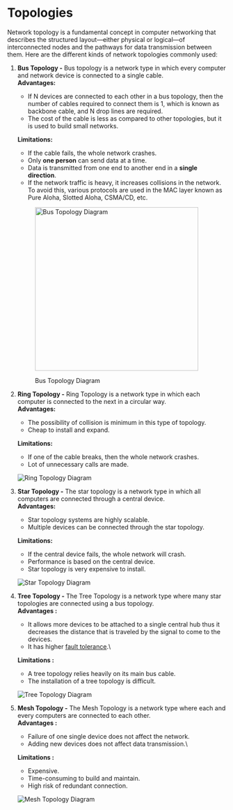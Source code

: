 # Topologies

Network topology is a fundamental concept in computer networking that describes the structured layout—either physical or logical—of interconnected nodes and the pathways for data transmission between them. Here are the different kinds of network topologies commonly used:

1.  **Bus Topology -** Bus topology is a network type in which every computer and network device is connected to a single cable.\
    **Advantages:**

    * If N devices are connected to each other in a bus topology, then the number of cables required to connect them is 1, which is known as backbone cable, and N drop lines are required.
    * The cost of the cable is less as compared to other topologies, but it is used to build small networks.

    **Limitations:**

    * If the cable fails, the whole network crashes.
    * Only **one person** can send data at a time.
    * Data is transmitted from one end to another end in a **single direction**.
    * If the network traffic is heavy, it increases collisions in the network. To avoid this, various protocols are used in the MAC layer known as Pure Aloha, Slotted Aloha, CSMA/CD, etc.

    <figure><img src="https://thumbs.dreamstime.com/b/bus-topology-diagram-29007878.jpg" alt="Bus Topology Diagram" width="375"><figcaption><p>Bus Topology Diagram</p></figcaption></figure>
2.  **Ring Topology -** Ring Topology is a network type in which each computer is connected to the next in a circular way.\
    **Advantages:**

    * The possibility of collision is minimum in this type of topology.
    * Cheap to install and expand.

    **Limitations:**

    * If one of the cable breaks, then the whole network crashes.
    * Lot of unnecessary calls are made.

    ![Ring Topology Diagram](https://www.networkstraining.com/wp-content/uploads/2018/10/ring-topology.jpg)
3.  **Star Topology -** The star topology is a network type in which all computers are connected through a central device.\
    **Advantages:**

    * Star topology systems are highly scalable.
    * Multiple devices can be connected through the star topology.

    **Limitations:**

    * If the central device fails, the whole network will crash.
    * Performance is based on the central device.
    * Star topology is very expensive to install.

    ![Star Topology Diagram](https://i2.wp.com/hmhub.me/wp-content/uploads/2019/08/star-Topology.jpg?fit=1200%2C600\&ssl=1)
4.  **Tree Topology -** The Tree Topology is a network type where many star topologies are connected using a bus topology.\
    **Advantages :**

    * It allows more devices to be attached to a single central hub thus it decreases the distance that is traveled by the signal to come to the devices.
    * It has higher [fault tolerance](https://www.imperva.com/learn/availability/fault-tolerance/).\


    **Limitations :**

    * A tree topology relies heavily on its main bus cable.
    * The installation of a tree topology is difficult.

    ![Tree Topology Diagram](https://image.slidesharecdn.com/dc-lec-03topologies-150513143944-lva1-app6892/95/dc-lec03-topologies-34-638.jpg?cb=1431528194)
5.  **Mesh Topology -** The Mesh Topology is a network type where each and every computers are connected to each other.\
    **Advantages :**

    * Failure of one single device does not affect the network.
    * Adding new devices does not affect data transmission.\


    **Limitations :**

    * Expensive.
    * Time-consuming to build and maintain.
    * High risk of redundant connection.

    ![Mesh Topology Diagram](https://techprojournal.com/wp-content/uploads/2020/08/mesh-topology-1-696x348.jpg)

